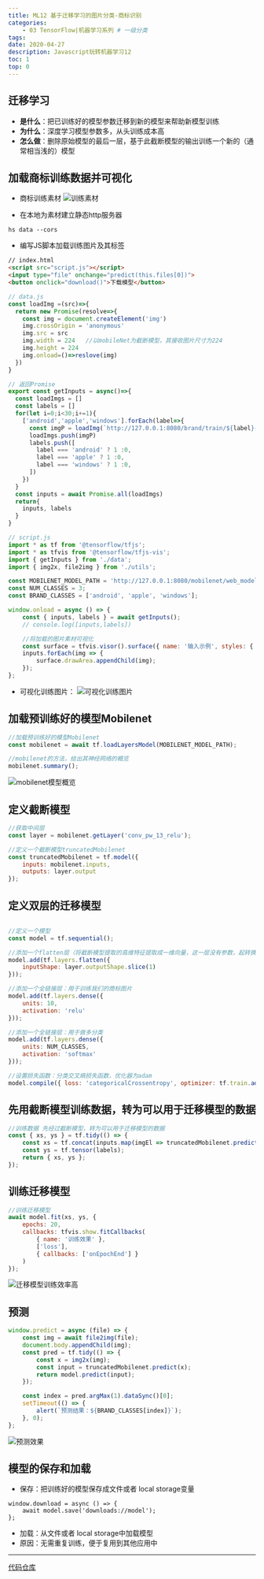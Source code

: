 ```yaml
---
title: ML12 基于迁移学习的图片分类-商标识别
categories:
    - 03 TensorFlow|机器学习系列 # 一级分类
tags:
date: 2020-04-27
description: Javascript玩转机器学习12
toc: 1
top: 0
---
```


## 迁移学习
- **是什么**：把已训练好的模型参数迁移到新的模型来帮助新模型训练
- **为什么**：深度学习模型参数多，从头训练成本高
- **怎么做**：删除原始模型的最后一层，基于此截断模型的输出训练一个新的（通常相当浅的）模型



## 加载商标训练数据并可视化
- 商标训练素材
![训练素材](/images/ai/63.png)

- 在本地为素材建立静态http服务器
```
hs data --cors
```

- 编写JS脚本加载训练图片及其标签
```html
// index.html
<script src="script.js"></script>
<input type="file" onchange="predict(this.files[0])">
<button onclick="download()">下载模型</button>
```
```javascript
// data.js
const loadImg =(src)=>{
  return new Promise(resolve=>{
    const img = document.createElement('img')
    img.crossOrigin = 'anonymous'
    img.src = src
    img.width = 224   //以mobileNet为截断模型，其接收图片尺寸为224
    img.height = 224
    img.onload=()=>reslove(img)
  })
}

// 返回Promise
export const getInputs = async()=>{
  const loadImgs = []
  const labels = []
  for(let i=0;i<30;i+=1){
    ['android','apple','windows'].forEach(label=>{
      const imgP = loadImg(`http://127.0.0.1:8080/brand/train/${label}-${index}.jpg`)
      loadImgs.push(imgP)
      labels.push([
        label === 'android' ? 1 :0,
        label === 'apple' ? 1 :0,
        label === 'windows' ? 1 :0,
      ])
    })
  }
  const inputs = await Promise.all(loadImgs)
  return{ 
    inputs, labels
  }
}
```


```javascript
// script.js
import * as tf from '@tensorflow/tfjs';
import * as tfvis from '@tensorflow/tfjs-vis';
import { getInputs } from './data';
import { img2x, file2img } from './utils';

const MOBILENET_MODEL_PATH = 'http://127.0.0.1:8080/mobilenet/web_model/model.json';
const NUM_CLASSES = 3;
const BRAND_CLASSES = ['android', 'apple', 'windows'];

window.onload = async () => {
    const { inputs, labels } = await getInputs();
    // console.log([inputs,labels])

    //将加载的图片素材可视化
    const surface = tfvis.visor().surface({ name: '输入示例', styles: { height: 250 } });
    inputs.forEach(img => {
        surface.drawArea.appendChild(img);
    });
};
```

- 可视化训练图片：
![可视化训练图片](/images/ai/64.png)

## 加载预训练好的模型Mobilenet
```javascript
//加载预训练好的模型Mobilenet
const mobilenet = await tf.loadLayersModel(MOBILENET_MODEL_PATH);

//mobilenet的方法，给出其神经网络的概览
mobilenet.summary();
```


![mobilenet模型概览](/images/ai/65.png)



## 定义截断模型
```javascript
//获取中间层
const layer = mobilenet.getLayer('conv_pw_13_relu');

//定义一个截断模型truncatedMobilenet
const truncatedMobilenet = tf.model({
    inputs: mobilenet.inputs,
    outputs: layer.output
});
```

## 定义双层的迁移模型
```javascript

//定义一个模型
const model = tf.sequential();

//添加一个flatten层（将截断模型提取的高维特征提取成一维向量，这一层没有参数，起转换作用
model.add(tf.layers.flatten({
    inputShape: layer.outputShape.slice(1)
}));

//添加一个全链接层：用于训练我们的商标图片
model.add(tf.layers.dense({
    units: 10,
    activation: 'relu'
}));

//添加一个全链接层：用于做多分类
model.add(tf.layers.dense({
    units: NUM_CLASSES,
    activation: 'softmax'
}));

//设置损失函数：分类交叉熵损失函数，优化器为adam
model.compile({ loss: 'categoricalCrossentropy', optimizer: tf.train.adam() });

```

## 先用截断模型训练数据，转为可以用于迁移模型的数据
```javascript
//训练数据 先经过截断模型，转为可以用于迁移模型的数据
const { xs, ys } = tf.tidy(() => {
    const xs = tf.concat(inputs.map(imgEl => truncatedMobilenet.predict(img2x(imgEl))));
    const ys = tf.tensor(labels);
    return { xs, ys };
});
```

## 训练迁移模型
```javascript
//训练迁移模型
await model.fit(xs, ys, {
    epochs: 20,
    callbacks: tfvis.show.fitCallbacks(
        { name: '训练效果' },
        ['loss'],
        { callbacks: ['onEpochEnd'] }
    )
});
```

![迁移模型训练效率高](/images/ai/66.png)

## 预测
```javascript
window.predict = async (file) => {
    const img = await file2img(file);
    document.body.appendChild(img);
    const pred = tf.tidy(() => {
        const x = img2x(img);
        const input = truncatedMobilenet.predict(x);
        return model.predict(input);
    });

    const index = pred.argMax(1).dataSync()[0];
    setTimeout(() => {
        alert(`预测结果：${BRAND_CLASSES[index]}`);
    }, 0);
};
```


![预测效果](/images/ai/002.gif)

## 模型的保存和加载

- 保存：把训练好的模型保存成文件或者 local storage变量

```
window.download = async () => {
    await model.save('downloads://model');
};
```
- 加载：从文件或者 local storage中加载模型
- 原因：无需重复训练，便于复用到其他应用中


---
[代码仓库](https://github.com/scarsu/js-ml.git)